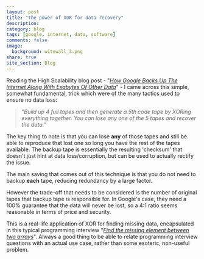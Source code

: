 ```yaml
---
layout: post
title: "The power of XOR for data recovery"
description:
category: blog
tags: [google, internet, data, software]
comments: false
image:
  background: witewall_3.png
share: true
site_section: Blog
---
```


Reading the High Scalability blog post - "[_How Google Backs Up The Internet Along With Exabytes Of Other Data_](http://highscalability.com/blog/2014/2/3/how-google-backs-up-the-internet-along-with-exabytes-of-othe.html)" - I came across this simple, somewhat fundamental, trick which were of the many tactics used to ensure no data loss:

> "_Build up 4 full tapes and then generate a 5th code tape by XORing everything together. You can lose any one of the 5 tapes and recover the data._"

The key thing to note is that you can lose **any** of those tapes and still be able to reproduce that lost one so long you have the rest of the tapes available.
The backup tape is essentially the resulting 'checksum' that doesn't just hint at data loss/corruption, but can be used to actually rectify the issue.

The main saving that comes out of this technique is that you do not need to backup **each** tape, reducing redundancy by a large factor.

However the trade-off that needs to be considered is the number of original tapes that backup tape is responsible for.
In Google's case, they need a 100% guarantee that the data will never be lost, so a 4:1 ratio seems reasonable in terms of price and security.

This is a real-life application of XOR for finding missing data, encapsulated in this typical programming interview "_[Find the missing element between two arrays](http://www.ardendertat.com/2011/09/27/programming-interview-questions-4-find-missing-element/)_". Always a good thing to be able to relate programming interview questions with an actual use case, rather than some esoteric, non-useful problem.

